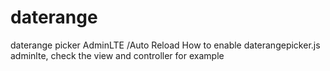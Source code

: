 # daterange
daterange picker AdminLTE /Auto Reload
How to enable daterangepicker.js adminlte, check the view and controller for example
